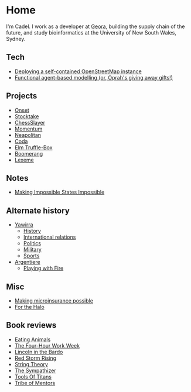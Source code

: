 # Home

I'm Cadel. I work as a developer at [Geora](http://www.geora.io), building the supply chain of the future, and study bioinformatics at the University of New South Wales, Sydney.

 <div class="row">
 <div>

## Tech

-   [Deploying a self-contained OpenStreetMap instance](/programming/osm.html)
-   [Functional agent-based modelling (or, Oprah's giving away gifts!)](/programming/functionalabm.html)

## Projects

-   [Onset](/projects/onset.html)
-   [Stocktake](/projects/stocktake.html)
-   [ChessSlayer](/projects/chessslayer.html)
-   [Momentum](/projects/momentum.html)
-   [Neapolitan](/projects/neapolitan.html)
-   [Coda](/projects/coda.html)
-   [Elm Truffle-Box](/projects/elm-truffle-box.html)
-   [Boomerang](/projects/boomerang.html)
-   [Lexeme](/projects/lexeme.html)

## Notes

-   [Making Impossible States Impossible](/programming/impossiblestates.html)
    </div>

 <div>

## Alternate history

-   [Yawirra](/yawirra/index.html)
    -   [History](/yawirra/history/index.html)
    -   [International relations](/yawirra/ir/index.html)
    -   [Politics](/yawirra/politics/index.html)
    -   [Military](/yawirra/military.html)
    -   [Sports](/yawirra/sports.html)
-   [Argentiere](/yawirra/argentiere.html)
    -   [Playing with Fire](/writing/policehistory.html)

## Misc

-   [Making microinsurance possible](/environment/making-microinsurance-possible.html)
-   [For the Halo](/racing/halo.html)

## Book reviews

-   [Eating Animals](/books/eating-animals.html)
-   [The Four-Hour Work Week](/books/fourhourworkweek.html)
-   [Lincoln in the Bardo](/books/lincolninthebardo.html)
-   [Red Storm Rising](/books/red-storm-rising.html)
-   [String Theory](/books/string-theory.html)
-   [The Sympathizer](/books/the-sympathizer.html)
-   [Tools Of Titans](/books/tools-of-titans.html)
-   [Tribe of Mentors](/books/tribe-of-mentors.html)

 </div>

 </div>
